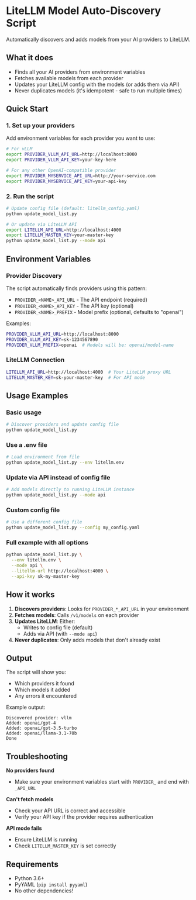 # LiteLLM Model Auto-Discovery Script

Automatically discovers and adds models from your AI providers to LiteLLM.

## What it does

- Finds all your AI providers from environment variables
- Fetches available models from each provider
- Updates your LiteLLM config with the models (or adds them via API)
- Never duplicates models (it's idempotent - safe to run multiple times)

## Quick Start

### 1. Set up your providers

Add environment variables for each provider you want to use:

```bash
# For vLLM
export PROVIDER_VLLM_API_URL=http://localhost:8000
export PROVIDER_VLLM_API_KEY=your-key-here

# For any other OpenAI-compatible provider
export PROVIDER_MYSERVICE_API_URL=http://your-service.com
export PROVIDER_MYSERVICE_API_KEY=your-api-key
```

### 2. Run the script

```bash
# Update config file (default: litellm_config.yaml)
python update_model_list.py

# Or update via LiteLLM API
export LITELLM_API_URL=http://localhost:4000
export LITELLM_MASTER_KEY=your-master-key
python update_model_list.py --mode api
```

## Environment Variables

### Provider Discovery
The script automatically finds providers using this pattern:
- `PROVIDER_<NAME>_API_URL` - The API endpoint (required)
- `PROVIDER_<NAME>_API_KEY` - The API key (optional)
- `PROVIDER_<NAME>_PREFIX` - Model prefix (optional, defaults to "openai")

Examples:
```bash
PROVIDER_VLLM_API_URL=http://localhost:8000
PROVIDER_VLLM_API_KEY=sk-1234567890
PROVIDER_VLLM_PREFIX=openai  # Models will be: openai/model-name
```

### LiteLLM Connection
```bash
LITELLM_API_URL=http://localhost:4000  # Your LiteLLM proxy URL
LITELLM_MASTER_KEY=sk-your-master-key  # For API mode
```

## Usage Examples

### Basic usage
```bash
# Discover providers and update config file
python update_model_list.py
```

### Use a .env file
```bash
# Load environment from file
python update_model_list.py --env litellm.env
```

### Update via API instead of config file
```bash
# Add models directly to running LiteLLM instance
python update_model_list.py --mode api
```

### Custom config file
```bash
# Use a different config file
python update_model_list.py --config my_config.yaml
```

### Full example with all options
```bash
python update_model_list.py \
  --env litellm.env \
  --mode api \
  --litellm-url http://localhost:4000 \
  --api-key sk-my-master-key
```

## How it works

1. **Discovers providers**: Looks for `PROVIDER_*_API_URL` in your environment
2. **Fetches models**: Calls `/v1/models` on each provider
3. **Updates LiteLLM**: Either:
   - Writes to config file (default)
   - Adds via API (with `--mode api`)
4. **Never duplicates**: Only adds models that don't already exist

## Output

The script will show you:
- Which providers it found
- Which models it added
- Any errors it encountered

Example output:
```
Discovered provider: vllm
Added: openai/gpt-4
Added: openai/gpt-3.5-turbo
Added: openai/llama-3.1-70b
Done
```

## Troubleshooting

**No providers found**
- Make sure your environment variables start with `PROVIDER_` and end with `_API_URL`

**Can't fetch models**
- Check your API URL is correct and accessible
- Verify your API key if the provider requires authentication

**API mode fails**
- Ensure LiteLLM is running
- Check `LITELLM_MASTER_KEY` is set correctly

## Requirements

- Python 3.6+
- PyYAML (`pip install pyyaml`)
- No other dependencies!